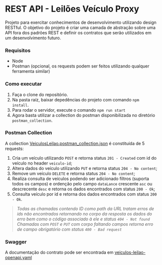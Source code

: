 # REST API - Leilões Veículo Proxy
Projeto para exercitar conhecimentos de desenvolvimento utilizando design RESTful.
O objetivo do projeto é criar uma camada de abstração sobre uma API fora dos padrões REST e definir os contratos que serão utilizados em um desenvolvimento futuro.

### Requisitos
* Node
* Postman (opcional, os requests podem ser feitos utilizando qualquer ferramenta similar)

### Como executar
1. Faça o clone do repositório.
2. Na pasta raíz, baixar depedências do projeto com comando `npm install`.
3. Para rodar o servidor, execute o comando `npm run start`
4. Agora basta utilizar a collection do postman disponibilizada no diretório `postman_collection`.

### Postman Collection
A collection [VeiculosLeilao.postman_collection.json](https://github.com/Diones/veiculos-leilao/blob/main/postman_collection/VeiculosLeilao.postman_collection.json) é constituída de 5 requests:

1. Cria um veículo utilizando `POST` e retorna status `201 - Created` com id do veículo no header `veiculo-id`;
2. Altera dados do veículo utilizando `PUT` e retorna status `204 - No content`;
3. Remove um veículo `DELETE` e retorna status `204 - No content`;
4. Realiza consulta de veículos podendo ser adicionado filtros (suporta todos os campos) e ordenção pelo campo `dataLance` crescente `asc` ou descrecente `desc` e retorna os dados encontrados com status `200 - Ok`;
5. Consulta veículo por id e retorna dos dados encontrados com status `200 - Ok`.

>_Todas as chamadas contendo ID como path da URL tratam erros de ids não encontrados retornando no corpo da resposta os dados do erro bem como o código associado à ele e status `404 - Not found`_
>_Chamadas com `POST` e `PUT` com corpo faltando campos retorna erro de campo obrigatório com status `400 - Bad request`_

### Swagger
A documentação do contrato pode ser encontrada em [veiculos-leilao-openapi.yaml](https://github.com/Diones/veiculos-leilao/blob/main/openapi_doc/veiculos-leilao-openapi.yaml)

